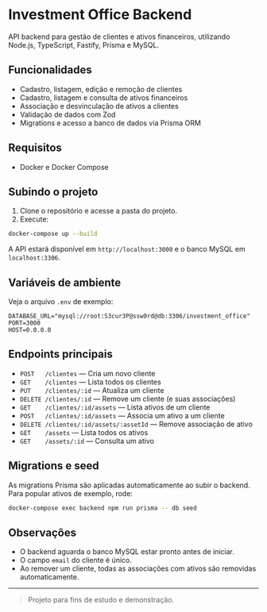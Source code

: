# Investment Office Backend

API backend para gestão de clientes e ativos financeiros, utilizando Node.js, TypeScript, Fastify, Prisma e MySQL.

## Funcionalidades

- Cadastro, listagem, edição e remoção de clientes
- Cadastro, listagem e consulta de ativos financeiros
- Associação e desvinculação de ativos a clientes
- Validação de dados com Zod
- Migrations e acesso a banco de dados via Prisma ORM

## Requisitos

- Docker e Docker Compose

## Subindo o projeto

1. Clone o repositório e acesse a pasta do projeto.
2. Execute:

```sh
docker-compose up --build
```

A API estará disponível em `http://localhost:3000` e o banco MySQL em `localhost:3306`.

## Variáveis de ambiente

Veja o arquivo `.env` de exemplo:

```
DATABASE_URL="mysql://root:S3cur3P@ssw0rd@db:3306/investment_office"
PORT=3000
HOST=0.0.0.0
```

## Endpoints principais

- `POST   /clientes` — Cria um novo cliente
- `GET    /clientes` — Lista todos os clientes
- `PUT    /clientes/:id` — Atualiza um cliente
- `DELETE /clientes/:id` — Remove um cliente (e suas associações)
- `GET    /clientes/:id/assets` — Lista ativos de um cliente
- `POST   /clientes/:id/assets` — Associa um ativo a um cliente
- `DELETE /clientes/:id/assets/:assetId` — Remove associação de ativo
- `GET    /assets` — Lista todos os ativos
- `GET    /assets/:id` — Consulta um ativo

## Migrations e seed

As migrations Prisma são aplicadas automaticamente ao subir o backend. Para popular ativos de exemplo, rode:

```sh
docker-compose exec backend npm run prisma -- db seed
```

## Observações

- O backend aguarda o banco MySQL estar pronto antes de iniciar.
- O campo `email` do cliente é único.
- Ao remover um cliente, todas as associações com ativos são removidas automaticamente.

---

> Projeto para fins de estudo e demonstração.
